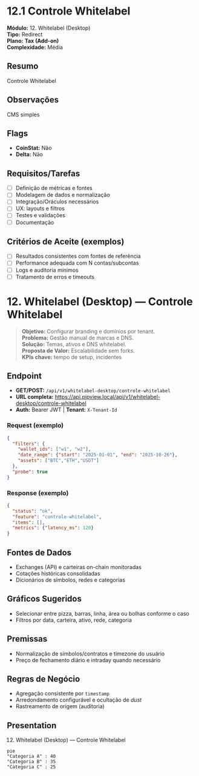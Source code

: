 # 12.1 Controle Whitelabel

**Módulo:** 12. Whitelabel (Desktop)  
**Tipo:** Redirect  
**Plano:** **Tax (Add-on)**  
**Complexidade:** Média

## Resumo
Controle Whitelabel

## Observações
CMS simples

## Flags
- **CoinStat:** Não
- **Delta:** Não

## Requisitos/Tarefas
- [ ] Definição de métricas e fontes
- [ ] Modelagem de dados e normalização
- [ ] Integração/Oráculos necessários
- [ ] UX: layouts e filtros
- [ ] Testes e validações
- [ ] Documentação

## Critérios de Aceite (exemplos)
- [ ] Resultados consistentes com fontes de referência
- [ ] Performance adequada com N contas/subcontas
- [ ] Logs e auditoria mínimos
- [ ] Tratamento de erros e timeouts

# 12. Whitelabel (Desktop) — Controle Whitelabel

> **Objetivo:** Configurar branding e domínios por tenant.  
> **Problema:** Gestão manual de marcas e DNS.  
> **Solução:** Temas, ativos e DNS whitelabel.  
> **Proposta de Valor:** Escalabilidade sem forks.  
> **KPIs chave:** tempo de setup, incidentes

## Endpoint
- **GET/POST:** `/api/v1/whitelabel-desktop/controle-whitelabel`  
- **URL completa:** <https://api.pipview.local/api/v1/whitelabel-desktop/controle-whitelabel>  
- **Auth:** Bearer JWT | **Tenant:** `X-Tenant-Id`

### Request (exemplo)
```json
{
  "filters": {
    "wallet_ids": ["w1", "w2"],
    "date_range": {"start": "2025-01-01", "end": "2025-10-26"},
    "assets": ["BTC","ETH","USDT"]
  },
  "probe": true
}
```

### Response (exemplo)
```json
{
  "status": "ok",
  "feature": "controle-whitelabel",
  "items": [],
  "metrics": {"latency_ms": 120}
}
```

## Fontes de Dados
- Exchanges (API) e carteiras on-chain monitoradas
- Cotações históricas consolidadas
- Dicionários de símbolos, redes e categorias

## Gráficos Sugeridos
- Selecionar entre pizza, barras, linha, área ou bolhas conforme o caso
- Filtros por data, carteira, ativo, rede, categoria

## Premissas
- Normalização de símbolos/contratos e timezone do usuário
- Preço de fechamento diário e intraday quando necessário

## Regras de Negócio
- Agregação consistente por `timestamp`
- Arredondamento configurável e ocultação de *dust*
- Rastreamento de origem (auditoria)

## Presentation
12. Whitelabel (Desktop) — Controle Whitelabel

```mermaid
pie
"Categoria A" : 40
"Categoria B" : 35
"Categoria C" : 25
```
